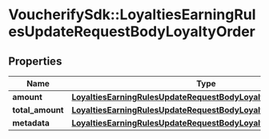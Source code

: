 # VoucherifySdk::LoyaltiesEarningRulesUpdateRequestBodyLoyaltyOrder

## Properties

| Name | Type | Description | Notes |
| ---- | ---- | ----------- | ----- |
| **amount** | [**LoyaltiesEarningRulesUpdateRequestBodyLoyaltyOrderAmount**](LoyaltiesEarningRulesUpdateRequestBodyLoyaltyOrderAmount.md) |  | [optional] |
| **total_amount** | [**LoyaltiesEarningRulesUpdateRequestBodyLoyaltyOrderTotalAmount**](LoyaltiesEarningRulesUpdateRequestBodyLoyaltyOrderTotalAmount.md) |  | [optional] |
| **metadata** | [**LoyaltiesEarningRulesUpdateRequestBodyLoyaltyOrderMetadata**](LoyaltiesEarningRulesUpdateRequestBodyLoyaltyOrderMetadata.md) |  | [optional] |

